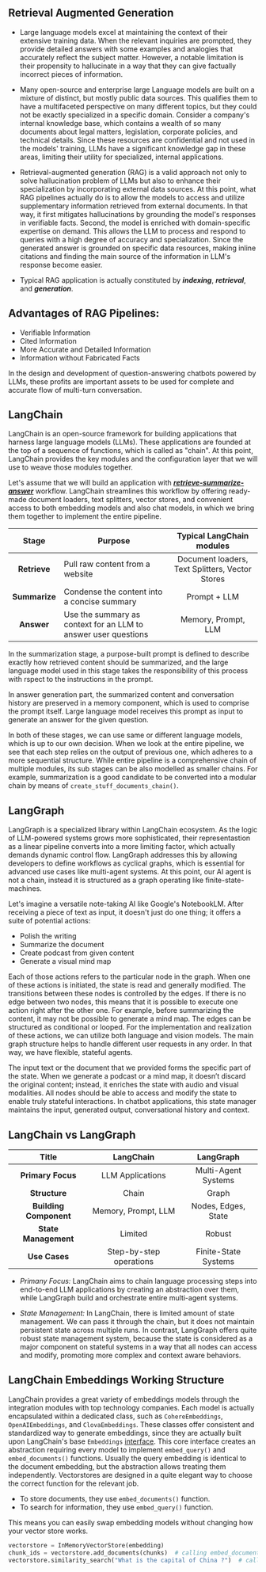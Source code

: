 
## Retrieval Augmented Generation

- Large language models excel at maintaining the context of their extensive training data. When the relevant inquiries are prompted, they provide detailed answers with some examples and analogies that accurately reflect the subject matter. However, a notable limitation is their propensity to hallucinate in a way that they can give factually incorrect pieces of information.

- Many open-source and enterprise large Language models are built on a mixture of distinct, but mostly public data sources. This qualifies them to have a multifaceted perspective on many different topics, but they could not be exactly specialized in a specific domain. Consider a company's internal knowledge base, which contains a wealth of so many documents about legal matters, legislation, corporate policies, and technical details. Since these resources are confidential and not used in the models' training, LLMs have a significant knowledge gap in these areas, limiting their utility for specialized, internal applications.

- Retrieval-augmented generation (RAG) is a valid approach not only to solve hallucination problem of LLMs but also to enhance their specialization by incorporating external data sources. At this point, what RAG pipelines actually do is to allow the models to access and utilize supplementary information retrieved from external documents. In that way, it first mitigates hallucinations by grounding the model's responses in verifiable facts. Second, the model is enriched with domain-specific expertise on demand. This allows the LLM to process and respond to queries with a high degree of accuracy and specialization. Since the generated answer is grounded on specific data resources, making inline citations and finding the main source of the information in LLM's response become easier.

- Typical RAG application is actually constituted by ***indexing***, ***retrieval***, and ***generation***. 

## Advantages of RAG Pipelines:
- Verifiable Information
- Cited Information
- More Accurate and Detailed Information
- Information without Fabricated Facts

In the design and development of question-answering chatbots powered by LLMs, these profits are important assets to be used for complete and accurate flow of multi-turn conversation.

## LangChain

LangChain is an open-source framework for building applications that harness large language models (LLMs). These applications are founded at the top of a sequence of functions, which is called as "chain". At this point, LangChain provides the key modules and the configuration layer that we will use to weave those modules together. 

Let's assume that we will build an application with <ins>***retrieve-summarize-answer***</ins> workflow. LangChain streamlines this workflow by offering ready-made document loaders, text splitters, vector stores, and convenient access to both embedding models and also chat models, in which we bring them together to implement the entire pipeline. 

| Stage   | Purpose | Typical LangChain modules   |
|:-------:|---------|:---------------------------:|
| **Retrieve** | Pull raw content from a website | Document loaders, Text Splitters, Vector Stores |
| **Summarize** | Condense the content into a concise summary | Prompt + LLM |
| **Answer** | Use the summary as context for an LLM to answer user questions | Memory, Prompt, LLM|

In the summarization stage, a purpose-built prompt is defined to describe exactly how retrieved content should be summarized, and the large language model used in this stage takes the responsibility of this process with rspect to the instructions in the prompt.

In answer generation part, the summarized content and conversation history are preserved in a memory component, which is used to comprise the prompt itself. Large language model receives this prompt as input to generate an answer for the given question.

In both of these stages, we can use same or different language models, which is up to our own decision. When we look at the entire pipeline, we see that each step relies on the output of previous one, which adheres to a more sequential structure. While entire pipeline is a comprehensive chain of multiple modules, its sub stages can be also modelled as smaller chains. For example, summarization is a good candidate to be converted into a modular chain by means of `create_stuff_documents_chain()`. 

## LangGraph

LangGraph is a specialized library within LangChain ecosystem. As the logic of LLM-powered systems grows more sophisticated, their representastion as a linear pipeline converts into a more limiting factor, which actually demands dynamic control flow. LangGraph addresses this by allowing developers to define workflows as cyclical graphs, which is essential for advanced use cases like multi-agent systems. At this point, our AI agent is not a chain, instead it is structured as a graph operating like finite-state-machines. 

Let's imagine a versatile note-taking AI like Google's NotebookLM. After receiving a piece of text as input, it doesn't just do one thing; it offers a suite of potential actions:

- Polish the writing
- Summarize the document
- Create podcast from given content
- Generate a visual mind map

Each of those actions refers to the particular node in the graph. When one of these actions is initiated, the state is read and generally modified. The transitions between these nodes is controlled by the edges. If there is no edge between two nodes, this means that it is possible to execute one action right after the other one. For example, before summarizing the content, it may not be possible to generate a mind map. The edges can be structured as conditional or looped. For the implementation and realization of these actions, we can utilize both language and vision models.  The main graph structure helps to handle different user requests in any order. In that way, we have flexible, stateful agents.

The input text or the document that we provided forms the specific part of the state. When we generate a podcast or a mind map, it doesn’t discard the original content; instead, it enriches the state with audio and visual modalities. All nodes should be able to access and modify the state to enable truly stateful interactions. In chatbot applications, this state manager maintains the input, generated output, conversational history and context.

## LangChain vs LangGraph

|         Title          |      LangChain          |      LangGraph         |
|:----------------------:|:-----------------------:|:----------------------:|
|   **Primary Focus**    |  LLM Applications       | Multi-Agent Systems    |
|     **Structure**      |       Chain             |        Graph           |
| **Building Component** | Memory, Prompt, LLM     | Nodes, Edges, State    |
|  **State Management**  |       Limited           |        Robust          |
|     **Use Cases**      | Step-by-step operations | Finite-State Systems   |

- *Primany Focus:* LangChain aims to chain language processing steps into end-to-end LLM applications by creating an abstraction over them, while LangGraph build and orchestrate entire multi-agent systems.

- *State Management:* In LangChain, there is limited amount of state management. We can pass it through the chain, but it does not maintain persistent state across multiple runs. In contrast, LangGraph offers quite robust state management system, because the state is considered as a major component on stateful systems in a way that all nodes can access and modify, promoting more complex and context aware behaviors.

## LangChain Embeddings Working Structure

LangChain provides a great variety of embeddings models through the integration modules with top technology companies. Each model is actually encapsulated within a dedicated class, such as `CohereEmbeddings`, `OpenAIEmbeddings`, and `ClovaEmbeddings`. These classes offer consistent and standardized way to generate embeddings, since they are actually built upon LangChain's base `Embeddings` [interface](https://python.langchain.com/api_reference/core/embeddings/langchain_core.embeddings.embeddings.Embeddings.html#langchain_core.embeddings.embeddings.Embeddings). This core interface creates an abstraction requiring every model to implement `embed_query()` and `embed_documents()` functions. Usually the query embedding is identical to the document embedding, but the abstraction allows treating them independently. Vectorstores are designed in a quite elegant way to choose the correct function for the relevant job. 

- To store documents, they use `embed_documents()` function.
- To search for information, they use `embed_query()` function.

This means you can easily swap embedding models without changing how your vector store works.

```python
vectorstore = InMemoryVectorStore(embedding)
chunk_ids = vectorstore.add_documents(chunks)  # calling embed_documents()
vectorstore.similarity_search("What is the capital of China ?")  # calling embed_query()
```